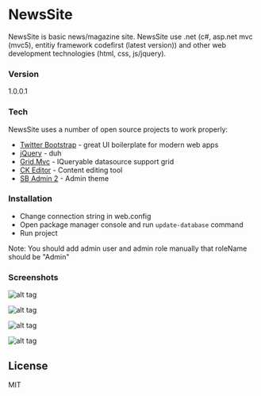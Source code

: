# NewsSite

NewsSite is basic news/magazine site. NewsSite use .net (c#, asp.net mvc (mvc5), entitiy framework codefirst (latest version)) and other web development technologies (html, css, js/jquery). 

### Version
1.0.0.1

### Tech

NewsSite uses a number of open source projects to work properly:

* [Twitter Bootstrap] - great UI boilerplate for modern web apps
* [jQuery] - duh
* [Grid.Mvc] - IQueryable datasource support grid
* [CK Editor] - Content editing tool
* [SB Admin 2] - Admin theme

### Installation

- Change connection string in web.config
- Open package manager console and run `update-database` command
- Run project

Note: You should add admin user and admin role manually that roleName should be "Admin"

### Screenshots

![alt tag](http://g25.imgup.net/Capture4366.PNG)

![alt tag](http://f52.imgup.net/Capture12641.PNG)

![alt tag](http://n04.imgup.net/Capture2bab4.PNG)

![alt tag](http://i18.imgup.net/Capture97b7.PNG)


License
----

MIT

[Twitter Bootstrap]:http://twitter.github.com/bootstrap/
[jQuery]:http://jquery.com
[Grid.Mvc]:https://gridmvc.codeplex.com/
[CK Editor]:http://ckeditor.com/
[SB Admin 2]:http://startbootstrap.com/template-overviews/sb-admin-2/
